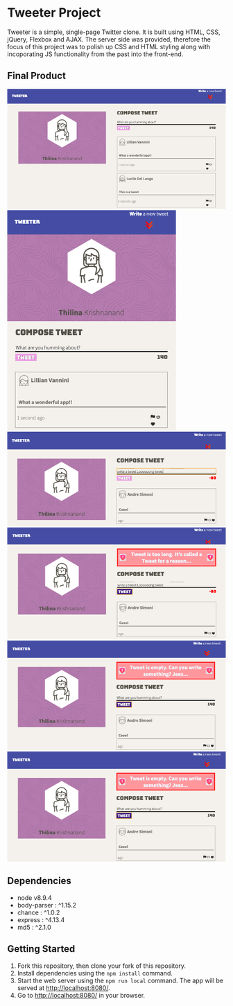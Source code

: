 # Tweeter Project

Tweeter is a simple, single-page Twitter clone. It is built using HTML, CSS, jQuery, Flexbox and AJAX. The server side was provided, therefore the focus of this project was to polish up CSS and HTML styling along with incoporating JS functionality from the past into the front-end.

## Final Product

!["Screenshot of Main view"](https://github.com/t5krishn/tweeter/blob/master/docs/responsive-large-screen.png?raw=true)
!["Screenshot of a Main view on a smaller device"](https://github.com/t5krishn/tweeter/blob/master/docs/responsive-small-screen.png?raw=true)
!["Screenshot of the character counter"](https://github.com/t5krishn/tweeter/blob/master/docs/long-tweet.png?raw=true)
!["Screenshot of the character count error"](https://github.com/t5krishn/tweeter/blob/master/docs/long-tweet-error.png?raw=true)
!["Screenshot of the empty tweet error"](https://github.com/t5krishn/tweeter/blob/master/docs/empty-tweert-error.png?raw=true)
!["Screenshot of the scroll up button"](https://github.com/t5krishn/tweeter/blob/master/docs/empty-tweert-error.png?raw=true)

## Dependencies

- node v8.9.4
- body-parser : ^1.15.2
- chance : ^1.0.2
- express : ^4.13.4
- md5 : ^2.1.0

## Getting Started

1. Fork this repository, then clone your fork of this repository.
2. Install dependencies using the `npm install` command.
3. Start the web server using the `npm run local` command. The app will be served at <http://localhost:8080/>.
4. Go to <http://localhost:8080/> in your browser.
